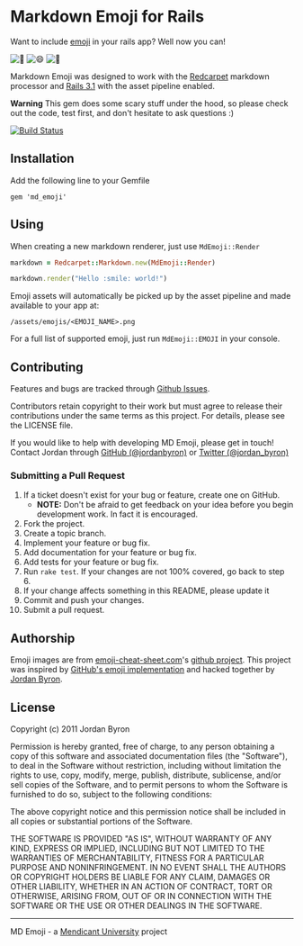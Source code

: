# Markdown Emoji for Rails

Want to include [emoji](http://www.emoji-cheat-sheet.com/) in your rails app? Well now you can!

![:balloon:](https://github.com/mendicant-university/md_emoji/raw/master/vendor/assets/images/emojis/balloon.png)
![:smile:](https://github.com/mendicant-university/md_emoji/raw/master/vendor/assets/images/emojis/smile.png)
![:balloon:](https://github.com/mendicant-university/md_emoji/raw/master/vendor/assets/images/emojis/balloon.png)

Markdown Emoji was designed to work with the [Redcarpet](https://github.com/tanoku/redcarpet) markdown processor and [Rails 3.1](https://github.com/rails/rails) with the asset pipeline enabled.

**Warning** This gem does some scary stuff under the hood, so please check out the code, test first, and don't hesitate to ask questions :)

[![Build Status](https://secure.travis-ci.org/mendicant-university/md_emoji.png?branch=master)](http://travis-ci.org/mendicant-university/md_emoji)

## Installation

Add the following line to your Gemfile

```
gem 'md_emoji'
```

## Using

When creating a new markdown renderer, just use `MdEmoji::Render`

```ruby
markdown = Redcarpet::Markdown.new(MdEmoji::Render)

markdown.render("Hello :smile: world!")
```

Emoji assets will automatically be picked up by the asset pipeline and made available to your app at:

`/assets/emojis/<EMOJI_NAME>.png`

For a full list of supported emoji, just run `MdEmoji::EMOJI` in your console.

## Contributing

Features and bugs are tracked through [Github Issues](https://github.com/mendicant-university/md_emoji/issues).

Contributors retain copyright to their work but must agree to release their
contributions under the same terms as this project. For details, please see the LICENSE file.

If you would like to help with developing MD Emoji, please get in touch!
Contact Jordan through [GitHub (@jordanbyron)](https://github.com/jordanbyron) or [Twitter (@jordan_byron)](http://twitter.com/jordan_byron)

### Submitting a Pull Request

1. If a ticket doesn't exist for your bug or feature, create one on GitHub.
    - **NOTE:** Don't be afraid to get feedback on your idea before you begin development work. In fact it is encouraged.
2. Fork the project.
3. Create a topic branch.
4. Implement your feature or bug fix.
5. Add documentation for your feature or bug fix.
6. Add tests for your feature or bug fix.
7. Run `rake test`. If your changes are not 100% covered, go back to step 6.
8. If your change affects something in this README, please update it
9. Commit and push your changes.
10. Submit a pull request.

## Authorship

Emoji images are from [emoji-cheat-sheet.com](http://emoji-cheat-sheet.com)'s [github project](https://github.com/arvida/emoji-cheat-sheet.com). This project was inspired by [GitHub's emoji implementation](https://github.com/blog/816-emoji) and hacked together by [Jordan Byron](http://jordanbyron.com).

## License

Copyright (c) 2011 Jordan Byron

Permission is hereby granted, free of charge, to any person obtaining a copy of this software and associated documentation files (the "Software"), to deal in the Software without restriction, including without limitation the rights to use, copy, modify, merge, publish, distribute, sublicense, and/or sell copies of the Software, and to permit persons to whom the Software is furnished to do so, subject to the following conditions:

The above copyright notice and this permission notice shall be included in all copies or substantial portions of the Software.

THE SOFTWARE IS PROVIDED "AS IS", WITHOUT WARRANTY OF ANY KIND, EXPRESS OR IMPLIED, INCLUDING BUT NOT LIMITED TO THE WARRANTIES OF MERCHANTABILITY, FITNESS FOR A PARTICULAR PURPOSE AND NONINFRINGEMENT. IN NO EVENT SHALL THE AUTHORS OR COPYRIGHT HOLDERS BE LIABLE FOR ANY CLAIM, DAMAGES OR OTHER LIABILITY, WHETHER IN AN ACTION OF CONTRACT, TORT OR OTHERWISE, ARISING FROM, OUT OF OR IN CONNECTION WITH THE SOFTWARE OR THE USE OR OTHER DEALINGS IN THE SOFTWARE.

---

MD Emoji - a [Mendicant University](http://mendicantuniversity.org) project